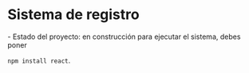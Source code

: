 <h1> Sistema de registro</h1>
- Estado del proyecto: en construcción 
para ejecutar el sistema, debes poner 

```npm install react```.